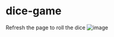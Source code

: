 # dice-game

Refresh the page to roll the dice
![image](https://github.com/user-attachments/assets/e11aeb69-5a21-4cc1-a71b-f74d643bd3a0)
